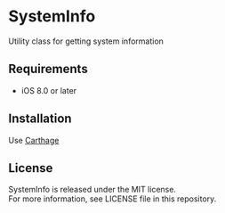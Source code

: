 # SystemInfo

Utility class for getting system information


## Requirements

- iOS 8.0 or later


## Installation

Use [Carthage](https://github.com/Carthage/Carthage)


## License

SystemInfo is released under the MIT license.  
For more information, see LICENSE file in this repository.
